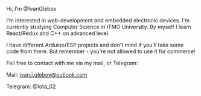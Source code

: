 Hi, I’m @IvanGlebov

I’m interested in web-development and embedded electronic devices.
I'm currently studying Computer Science in ITMO University.
By myself I learn React/Redux and C++ on advanced level.

I have different Arduino/ESP projects and don't mind if you'll take some code from there. But remember - you're not allowed to use it for commerce! 

Fell free to contact with me via my mail, or Telegram:

Mail: ivan.i.glebov@outlook.com

Telegram: @Iota_02


<!---
IvanGlebov/IvanGlebov is a ✨ special ✨ repository because its `README.md` (this file) appears on your GitHub profile.
You can click the Preview link to take a look at your changes.
--->
